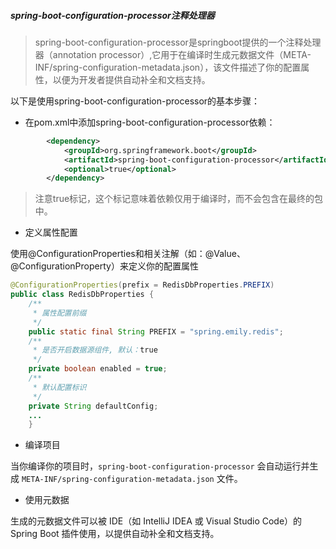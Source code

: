 ##### spring-boot-configuration-processor注释处理器

> spring-boot-configuration-processor是springboot提供的一个注释处理器（annotation processor）,它用于在编译时生成元数据文件（META-INF/spring-configuration-metadata.json），该文件描述了你的配置属性，以便为开发者提供自动补全和文档支持。

以下是使用spring-boot-configuration-processor的基本步骤：

- 在pom.xml中添加spring-boot-configuration-processor依赖：

```xml
        <dependency>
            <groupId>org.springframework.boot</groupId>
            <artifactId>spring-boot-configuration-processor</artifactId>
            <optional>true</optional>
        </dependency>
```

> 注意<optional>true</optional>标记，这个标记意味着依赖仅用于编译时，而不会包含在最终的包中。

- 定义属性配置

使用@ConfigurationProperties和相关注解（如：@Value、@ConfigurationProperty）来定义你的配置属性

```java
@ConfigurationProperties(prefix = RedisDbProperties.PREFIX)
public class RedisDbProperties {
    /**
     * 属性配置前缀
     */
    public static final String PREFIX = "spring.emily.redis";
    /**
     * 是否开启数据源组件, 默认：true
     */
    private boolean enabled = true;
    /**
     * 默认配置标识
     */
    private String defaultConfig;
    ...
    }
```

- 编译项目

当你编译你的项目时，`spring-boot-configuration-processor` 会自动运行并生成 `META-INF/spring-configuration-metadata.json` 文件。

- 使用元数据

生成的元数据文件可以被 IDE（如 IntelliJ IDEA 或 Visual Studio Code）的 Spring Boot 插件使用，以提供自动补全和文档支持。